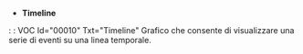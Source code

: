 - **Timeline**

 :  : VOC Id="00010" Txt="Timeline"
Grafico che consente di visualizzare una serie di eventi su una linea temporale.






